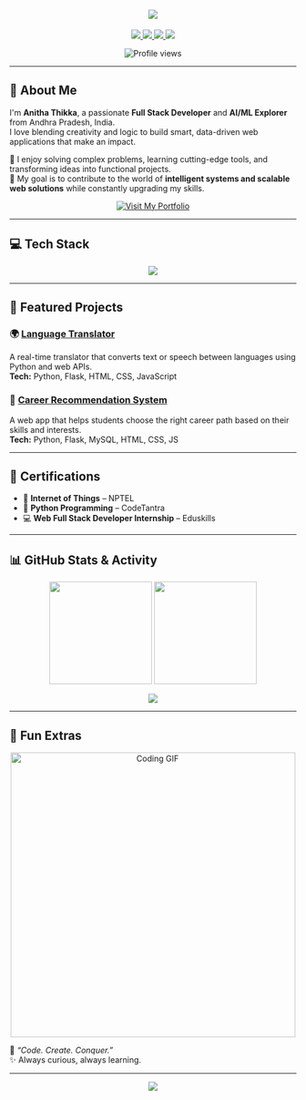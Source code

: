<!-- Animated Header -->
<h1 align="center">
  <img src="https://readme-typing-svg.herokuapp.com?font=Poppins&weight=600&size=30&pause=1000&color=00C853&center=true&vCenter=true&width=550&lines=Hi+👋,+I'm+Anitha+Thikka;Full+Stack+Developer+💻;AI%2FML+Explorer+🤖;Turning+Ideas+into+Impact+🚀">
</h1>

<!-- Social Buttons -->
<p align="center">
  <a href="https://www.linkedin.com/in/anitha-thikka-705176291">
    <img src="https://img.shields.io/badge/-LinkedIn-0A66C2?style=for-the-badge&logo=linkedin&logoColor=white" />
  </a>
  <a href="mailto:anithaanithathikka@gmail.com">
    <img src="https://img.shields.io/badge/-Gmail-EA4335?style=for-the-badge&logo=gmail&logoColor=white" />
  </a>
  <a href="https://github.com/anitha-2103">
    <img src="https://img.shields.io/badge/-GitHub-181717?style=for-the-badge&logo=github&logoColor=white" />
  </a>
  <a href="https://anitha-portfolio.vercel.app" target="_blank">
    <img src="https://img.shields.io/badge/-Portfolio-00C853?style=for-the-badge&logo=vercel&logoColor=white" />
  </a>
</p>

<p align="center">
  <img src="https://komarev.com/ghpvc/?username=anitha-2103&label=Profile%20views&color=00C853&style=flat-square" alt="Profile views" />
</p>

---

## 🚀 About Me

I'm **Anitha Thikka**, a passionate **Full Stack Developer** and **AI/ML Explorer** from Andhra Pradesh, India.  
I love blending creativity and logic to build smart, data-driven web applications that make an impact.  

🧩 I enjoy solving complex problems, learning cutting-edge tools, and transforming ideas into functional projects.  
🎯 My goal is to contribute to the world of **intelligent systems and scalable web solutions** while constantly upgrading my skills.  

<p align="center">
  <a href="https://anitha-portfolio.vercel.app" target="_blank">
    <img src="https://img.shields.io/badge/🌐%20Visit%20My%20Portfolio-00C853?style=for-the-badge&logo=vercel&logoColor=white" alt="Visit My Portfolio">
  </a>
</p>

---

## 💻 Tech Stack

<p align="center">
  <img src="https://skillicons.dev/icons?i=python,java,html,css,js,flask,mysql,git,github,vscode&theme=dark" />
</p>

---

## 🧠 Featured Projects

### 🌍 [Language Translator](https://github.com/anitha-2103)
A real-time translator that converts text or speech between languages using Python and web APIs.  
**Tech:** Python, Flask, HTML, CSS, JavaScript  

### 🎯 [Career Recommendation System](https://github.com/anitha-2103)
A web app that helps students choose the right career path based on their skills and interests.  
**Tech:** Python, Flask, MySQL, HTML, CSS, JS  

---

## 🏅 Certifications

- 📘 **Internet of Things** – NPTEL  
- 🐍 **Python Programming** – CodeTantra  
- 💻 **Web Full Stack Developer Internship** – Eduskills  

---

## 📊 GitHub Stats & Activity

<p align="center">
  <img src="https://github-readme-stats.vercel.app/api?username=anitha-2103&show_icons=true&theme=tokyonight" height="180em"/>
  <img src="https://github-readme-streak-stats.herokuapp.com/?user=anitha-2103&theme=tokyonight" height="180em"/>
</p>

<p align="center">
  <img src="https://github-readme-activity-graph.vercel.app/graph?username=anitha-2103&bg_color=1a1b27&color=00C853&line=00C853&point=FFFFFF&area=true&hide_border=true" />
</p>

---

## 🌈 Fun Extras

<p align="center">
  <img src="https://media.giphy.com/media/L1R1tvI9svkIWwpVYr/giphy.gif" width="500" alt="Coding GIF" />
</p>

💬 *“Code. Create. Conquer.”*  
✨ Always curious, always learning.

---

<p align="center">
  <img src="https://readme-typing-svg.herokuapp.com?font=Roboto+Mono&weight=600&size=20&pause=1000&color=00C853&center=true&vCenter=true&width=450&lines=Thanks+for+visiting!;Let's+connect+and+create+something+awesome!">
</p>
